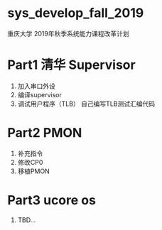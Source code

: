 # sys_develop_fall_2019

重庆大学 2019年秋季系统能力课程改革计划

# Part1 清华 Supervisor

1. 加入串口外设
2. 编译supervisor
3. 调试用户程序（TLB）
    自己编写TLB测试汇编代码

# Part2 PMON
1. 补充指令
2. 修改CP0
3. 移植PMON

# Part3 ucore os
1. TBD...
<!-- # Part4 Linux -->





